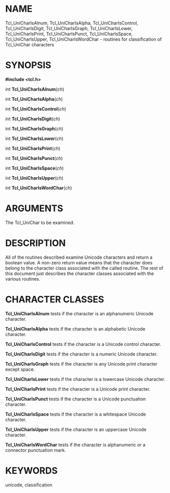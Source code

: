 # NAME

Tcl_UniCharIsAlnum, Tcl_UniCharIsAlpha, Tcl_UniCharIsControl,
Tcl_UniCharIsDigit, Tcl_UniCharIsGraph, Tcl_UniCharIsLower,
Tcl_UniCharIsPrint, Tcl_UniCharIsPunct, Tcl_UniCharIsSpace,
Tcl_UniCharIsUpper, Tcl_UniCharIsWordChar - routines for classification
of Tcl_UniChar characters

# SYNOPSIS

**#include \<tcl.h\>**

int **Tcl_UniCharIsAlnum**(*ch*)

int **Tcl_UniCharIsAlpha**(*ch*)

int **Tcl_UniCharIsControl**(*ch*)

int **Tcl_UniCharIsDigit**(*ch*)

int **Tcl_UniCharIsGraph**(*ch*)

int **Tcl_UniCharIsLower**(*ch*)

int **Tcl_UniCharIsPrint**(*ch*)

int **Tcl_UniCharIsPunct**(*ch*)

int **Tcl_UniCharIsSpace**(*ch*)

int **Tcl_UniCharIsUpper**(*ch*)

int **Tcl_UniCharIsWordChar**(*ch*)

# ARGUMENTS

The Tcl_UniChar to be examined.

# DESCRIPTION

All of the routines described examine Unicode characters and return a
boolean value. A non-zero return value means that the character does
belong to the character class associated with the called routine. The
rest of this document just describes the character classes associated
with the various routines.

# CHARACTER CLASSES

**Tcl_UniCharIsAlnum** tests if the character is an alphanumeric Unicode
character.

**Tcl_UniCharIsAlpha** tests if the character is an alphabetic Unicode
character.

**Tcl_UniCharIsControl** tests if the character is a Unicode control
character.

**Tcl_UniCharIsDigit** tests if the character is a numeric Unicode
character.

**Tcl_UniCharIsGraph** tests if the character is any Unicode print
character except space.

**Tcl_UniCharIsLower** tests if the character is a lowercase Unicode
character.

**Tcl_UniCharIsPrint** tests if the character is a Unicode print
character.

**Tcl_UniCharIsPunct** tests if the character is a Unicode punctuation
character.

**Tcl_UniCharIsSpace** tests if the character is a whitespace Unicode
character.

**Tcl_UniCharIsUpper** tests if the character is an uppercase Unicode
character.

**Tcl_UniCharIsWordChar** tests if the character is alphanumeric or a
connector punctuation mark.

# KEYWORDS

unicode, classification
